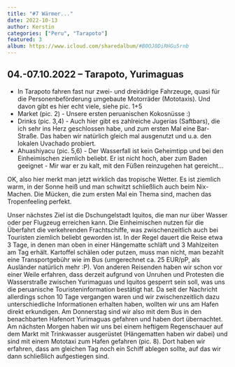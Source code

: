 ```yaml
---
title: "#7 Wärmer..."
date: 2022-10-13
author: Kerstin
categories: ["Peru", "Tarapoto"]
featured: 3
album: https://www.icloud.com/sharedalbum/#B0OJ0DiRHGu5rnb
---
```


## 04.-07.10.2022 – Tarapoto, Yurimaguas

* In Tarapoto fahren fast nur zwei- und dreirädrige Fahrzeuge, quasi für die Personenbeförderung umgebaute Motorräder (Mototaxis). Und davon gibt es hier echt viele, siehe pic. 1+5
* Market (pic. 2) - Unsere ersten peruanischen Kokosnüsse :) 
* Drinks (pic. 3,4) - Auch hier gibt es zahlreiche Jugerías (Saftbars), die ich sehr ins Herz geschlossen habe, und zum ersten Mal eine Bar-Straße. Das haben wir natürlich gleich mal ausgenutzt und u.a. den lokalen Uvachado probiert.
* Ahuashiyacu (pic. 5,6) - Der Wasserfall ist kein Geheimtipp und bei den Einheimischen ziemlich beliebt. Er ist nicht hoch, aber zum Baden geeignet - Mir war er zu kalt, mit den Füßen reinzugehen hat gereicht...

OK, also hier merkt man jetzt wirklich das tropische Wetter. Es ist ziemlich warm, in der Sonne heiß und man schwitzt schließlich auch beim Nix-Machen. Die Mücken, die zum ersten Mal ein Thema sind, machen das Tropenfeeling perfekt.

Unser nächstes Ziel ist die Dschungelstadt Iquitos, die man nur über Wasser oder per Flugzeug erreichen kann. Die Einheimischen nutzen für die Überfahrt die verkehrenden Frachtschiffe, was zwischenzeitlich auch bei Touristen ziemlich beliebt geworden ist. In der Regel dauert die Reise etwa 3 Tage, in denen man oben in einer Hängematte schläft und 3 Mahlzeiten am Tag erhält. Kartoffel schälen oder putzen, muss man nicht, man bezahlt eine Transportgebühr wie im Bus (umgerechnet ca. 25 EUR/pP, als Ausländer natürlich mehr :P). 
Von anderen Reisenden haben wir schon vor einer Weile erfahren, dass derzeit aufgrund von Unruhen und Protesten die Wasserstraße zwischen Yurimaguas und Iquitos gesperrt sein soll, was uns die peruanische Touristeninformation bestätigt hat. Da seit der Nachricht allerdings schon 10 Tage vergangen waren und wir zwischenzeitlich dazu unterschiedliche Informationen erhalten haben, wollten wir uns am Hafen direkt erkundigen. 
Am Donnerstag sind wir also mit dem Bus in den benachbarten Hafenort Yurimaguas gefahren und haben dort übernachtet. Am nächsten Morgen haben wir uns bei einem heftigem Regenschauer auf dem Markt mit Trinkwasser ausgerüstet (Hängematten haben wir dabei) und sind mit einem Mototaxi zum Hafen gefahren (pic. 8). Dort haben wir erfahren, dass am gleichen Tag noch ein Schiff ablegen sollte, auf das wir dann schließlich aufgestiegen sind.
